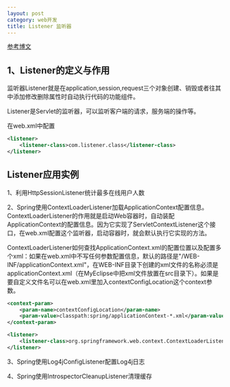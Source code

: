 ```yaml
---
layout: post
category: web开发
title: Listener 监听器
---
```


[参考博文](https://www.cnblogs.com/hellojava/archive/2012/12/26/2833840.html)

## 1、Listener的定义与作用

监听器Listener就是在application,session,request三个对象创建、销毁或者往其中添加修改删除属性时自动执行代码的功能组件。

Listener是Servlet的监听器，可以监听客户端的请求，服务端的操作等。

在web.xml中配置
```xml
<listener>
    <listener-class>com.listener.class</listener-class>
</listener>
```

## Listener应用实例

1、利用HttpSessionListener统计最多在线用户人数

2、Spring使用ContextLoaderListener加载ApplicationContext配置信息。ContextLoaderListener的作用就是启动Web容器时，自动装配ApplicationContext的配置信息。因为它实现了ServletContextListener这个接口，在web.xml配置这个监听器，启动容器时，就会默认执行它实现的方法。

ContextLoaderListener如何查找ApplicationContext.xml的配置位置以及配置多个xml：如果在web.xml中不写任何参数配置信息，默认的路径是"/WEB-INF/applicationContext.xml"，在WEB-INF目录下创建的xml文件的名称必须是applicationContext.xml（在MyEclipse中把xml文件放置在src目录下）。如果是要自定义文件名可以在web.xml里加入contextConfigLocation这个context参数。

```xml
<context-param>
    <param-name>contextConfigLocation</param-name>
    <param-value>classpath:spring/applicationContext-*.xml</param-value><!-- 采用的是通配符方式，查找WEB-INF/spring目录下xml文件。如有多个xml文件，以“,”分隔。 -->
</context-param>

<listener>
    <listener-class>org.springframework.web.context.ContextLoaderListener</listener-class>
</listener>
```

3、Spring使用Log4jConfigListener配置Log4j日志

4、Spring使用IntrospectorCleanupListener清理缓存